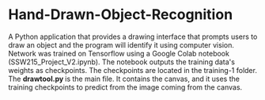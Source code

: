 # Hand-Drawn-Object-Recognition
A Python application that provides a drawing interface that prompts users to draw an object and the program will identify it using computer vision.
Network was trained on Tensorflow using a Google Colab notebook (SSW215_Project_V2.ipynb). The notebook outputs the training data's weights as checkpoints.
The checkpoints are located in the training-1 folder. The <strong> drawtool.py </strong> is the main file. It contains the canvas, and it uses the training checkpoints to predict from the image coming from the canvas.


